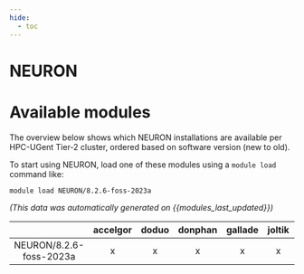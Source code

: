 ```yaml
---
hide:
  - toc
---
```


NEURON
======

# Available modules


The overview below shows which NEURON installations are available per HPC-UGent Tier-2 cluster, ordered based on software version (new to old).

To start using NEURON, load one of these modules using a `module load` command like:

```shell
module load NEURON/8.2.6-foss-2023a
```

*(This data was automatically generated on {{modules_last_updated}})*

| |accelgor|doduo|donphan|gallade|joltik|litleo|shinx|
| :---: | :---: | :---: | :---: | :---: | :---: | :---: | :---: |
|NEURON/8.2.6-foss-2023a|x|x|x|x|x|x|x|
